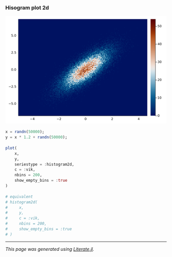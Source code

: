 ### Hisogram plot 2d

![histogram_2d.png](images/histogram_2d.png)

````julia
x = randn(50000);
y = x * 1.2 + randn(50000);

plot(
    x,
    y,
    seriestype = :histogram2d,
    c = :vik,
    nbins = 200,
    show_empty_bins = :true
)

# equivalent
# histogram2d(
#     x,
#     y,
#     c = :vik,
#     nbins = 200,
#     show_empty_bins = :true
# )
````

---

*This page was generated using [Literate.jl](https://github.com/fredrikekre/Literate.jl).*

